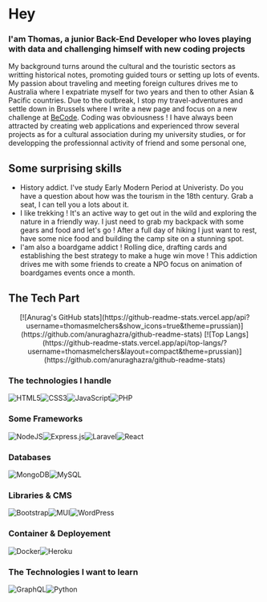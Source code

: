 # Hey 

### I'am **Thomas**, a junior Back-End Developer who loves playing with data and challenging himself with new coding projects



My background turns around the cultural and the touristic sectors as writting historical notes, promoting guided tours or setting up lots of events. My passion about traveling and meeting foreign cultures drives me to Australia where I expatriate myself for two years and then to other Asian & Pacific countries. Due to the outbreak, I stop my travel-adventures and settle down in Brussels where I write a new page and focus on a new challenge at [BeCode](https://becode.org/). Coding was obviousness ! I have always been attracted by creating web applications and experienced throw several projects as for a cultural association during my university studies, or for developping the professionnal activity of friend and some personal one, 

## Some surprising skills

- History addict. I've study Early Modern Period at Univeristy. Do you have a question about how was the tourism in the 18th century. Grab a seat, I can tell you a lots about it. 
- I like trekking ! It's an active way to get out in the wild and exploring the nature in a friendly way. I just need to grab my backpack with some gears and food and let's go ! After a full day of hiking I just want to rest, have some nice food and building the camp site on a stunning spot.  
- I'am also a boardgame addict ! Rolling dice, drafting cards and establishing the best strategy to make a huge win move ! This addiction drives me with some friends to create a NPO focus on animation of boardgames events once a month.

## The Tech Part

<div align="center">
[![Anurag's GitHub stats](https://github-readme-stats.vercel.app/api?username=thomasmelchers&show_icons=true&theme=prussian)](https://github.com/anuraghazra/github-readme-stats) [![Top Langs](https://github-readme-stats.vercel.app/api/top-langs/?username=thomasmelchers&layout=compact&theme=prussian)](https://github.com/anuraghazra/github-readme-stats)</div>

### The technologies I handle
![HTML5](https://img.shields.io/badge/html5-%23E34F26.svg?style=for-the-badge&logo=html5&logoColor=white)![CSS3](https://img.shields.io/badge/css3-%231572B6.svg?style=for-the-badge&logo=css3&logoColor=white)![JavaScript](https://img.shields.io/badge/javascript-%23323330.svg?style=for-the-badge&logo=javascript&logoColor=%23F7DF1E)![PHP](https://img.shields.io/badge/php-%23777BB4.svg?style=for-the-badge&logo=php&logoColor=white)

### Some Frameworks
![NodeJS](https://img.shields.io/badge/node.js-6DA55F?style=for-the-badge&logo=node.js&logoColor=white)![Express.js](https://img.shields.io/badge/express.js-%23404d59.svg?style=for-the-badge&logo=express&logoColor=%2361DAFB)![Laravel](https://img.shields.io/badge/laravel-%23FF2D20.svg?style=for-the-badge&logo=laravel&logoColor=white)![React](https://img.shields.io/badge/react-%2320232a.svg?style=for-the-badge&logo=react&logoColor=%2361DAFB)

### Databases
![MongoDB](https://img.shields.io/badge/MongoDB-%234ea94b.svg?style=for-the-badge&logo=mongodb&logoColor=white)![MySQL](https://img.shields.io/badge/mysql-%2300f.svg?style=for-the-badge&logo=mysql&logoColor=white)

### Libraries & CMS
![Bootstrap](https://img.shields.io/badge/bootstrap-%23563D7C.svg?style=for-the-badge&logo=bootstrap&logoColor=white)![MUI](https://img.shields.io/badge/MUI-%230081CB.svg?style=for-the-badge&logo=material-ui&logoColor=white)![WordPress](https://img.shields.io/badge/WordPress-%23117AC9.svg?style=for-the-badge&logo=WordPress&logoColor=white)

### Container & Deployement
![Docker](https://img.shields.io/badge/docker-%230db7ed.svg?style=for-the-badge&logo=docker&logoColor=white)![Heroku](https://img.shields.io/badge/heroku-%23430098.svg?style=for-the-badge&logo=heroku&logoColor=white)

### The Technologies I want to learn
![GraphQL](https://img.shields.io/badge/-GraphQL-E10098?style=for-the-badge&logo=graphql&logoColor=white)![Python](https://img.shields.io/badge/python-3670A0?style=for-the-badge&logo=python&logoColor=ffdd54)
